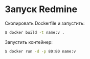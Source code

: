 # Запуск Redmine

Скопировать Dockerfile и запустить:

```sh
$ docker build -t name:v .
```
Запустить контейнер:
```sh
$ docker run -d -p 80:80 name:v
```
